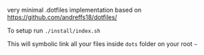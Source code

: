 very minimal .dotfiles implementation based on https://github.com/andreffs18/dotfiles/

To setup run `./install/index.sh`

This will symbolic link all your files inside `dots` folder on your root `~`